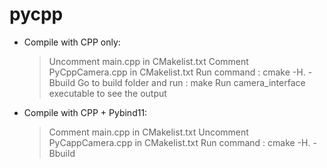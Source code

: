 # pycpp

- Compile with CPP only:
	> Uncomment main.cpp in CMakelist.txt
	> Comment PyCppCamera.cpp in CMakelist.txt
	> Run command : cmake -H. -Bbuild
	> Go to build folder and run : make
	> Run camera_interface executable to see the output

- Compile with CPP + Pybind11:
	> Comment main.cpp in CMakelist.txt
	> Uncomment PyCappCamera.cpp in CMakelist.txt
	> Run command : cmake -H. -Bbuild
